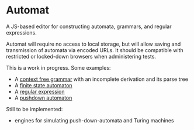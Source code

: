 # Automat

A JS-based editor for constructing automata, grammars, and regular
expressions.

Automat will require no access to local storage, but will allow saving
and transmission of automata via encoded URLs.  It should be
compatible with restricted or locked-down browsers when
administering tests.

This is a work in progress. Some examples:

* A [context free grammar](https://www.cs.odu.edu/~zeil/automat/automat.cgi?lang=eyJzcGVjaWZpY2F0aW9uIjoiZ3JhbW1hciIsImNyZWF0ZWRCeSI6IkFub255bW91cyIsInByb2JsZW1JRCI6IiIsInVubG9ja8YMcHJvZHVjxEpzIjpbeyJsaHMiOiJTIiwicsUKQVNBIn0s0hhiyxZByRZhIn1dLCJkZXJpducAnlt7InN5bWJvbCI6LTHMb8QQxEPIHjDOHTDbHDLMHM9VzTjPHDJ9XX0%3D) with an incomplete derivation and its parse tree
* A [finite state automaton](https://www.cs.odu.edu/~zeil/automat/automat.cgi?lang=eyJzcGVjaWZpY2F0aW9uIjoiYXV0b21hdG9uRkEiLCJjcmVhdGVkQnkiOiJBbm9ueW1vdXMiLCJwcm9ibGVtSUQiOiIiLCJ1bmxvY2vGDHN0YXRlcyI6W3sibGFiZWwiOiIwIiwiaW5pdGlhbCI6dHJ1ZSwiZmluxA1mYWxzZSwieCI6MjEzLCJ5IjoxMzZ9LMo7Mcw7xy7HPMZJeCI6Mzg3xjs2NX1dLCJ0cmFuc2nkAM%2FmAIZmcm9t5wCFdG%2FHU8pfxG3QIsQJyCIwIn1dfQ%3D%3D)
* A [regular expression](https://www.cs.odu.edu/~zeil/automat/automat.cgi?lang=eyJzcGVjaWZpY2F0aW9uIjoicmVnZXhwIiwiY3JlYXRlZEJ5IjoiQW5vbnltb3VzIiwicHJvYmxlbUlEIjoiIiwidW5sb2NrxgzHPDoiKGErYikqYyJ9)
* A [pushdown automaton](https://www.cs.odu.edu/~zeil/automat/automat.cgi?lang=eyJzcGVjaWZpY2F0aW9uIjoiYXV0b21hdG9uUERBIiwiY3JlYXRlZEJ5IjoiQW5vbnltb3VzIiwicHJvYmxlbUlEIjoiIiwidW5sb2NrxgxzdGF0ZXMiOlt7ImxhYmVsIjoiMCIsImluaXRpYWwiOnRydWUsImZpbsQNZmFsc2UsIngiOjEzNiwieSI6MTg0fSzKOzHMO8cu0TwzMzHFPDIwM8w8Mto85gCFeCI6MjY5xjs4OX1dLCJ0cmFuc2nkAQzmAMJmcm9t5wDBdG%2FHCchfMCxALzBcbjEsQC8xIsR40C3kALzILUAsQC9AzCbEHdEmMCwwL0DEUzHXLeQA08pTWi9aIn1dfQ%3D%3D)

Still to be implemented:

* engines for simulating push-down-automata and Turing machines
